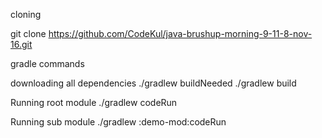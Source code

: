 cloning

git clone https://github.com/CodeKul/java-brushup-morning-9-11-8-nov-16.git

gradle commands

downloading all dependencies
./gradlew buildNeeded
./gradlew build

Running root module
./gradlew codeRun

Running sub module
./gradlew :demo-mod:codeRun

